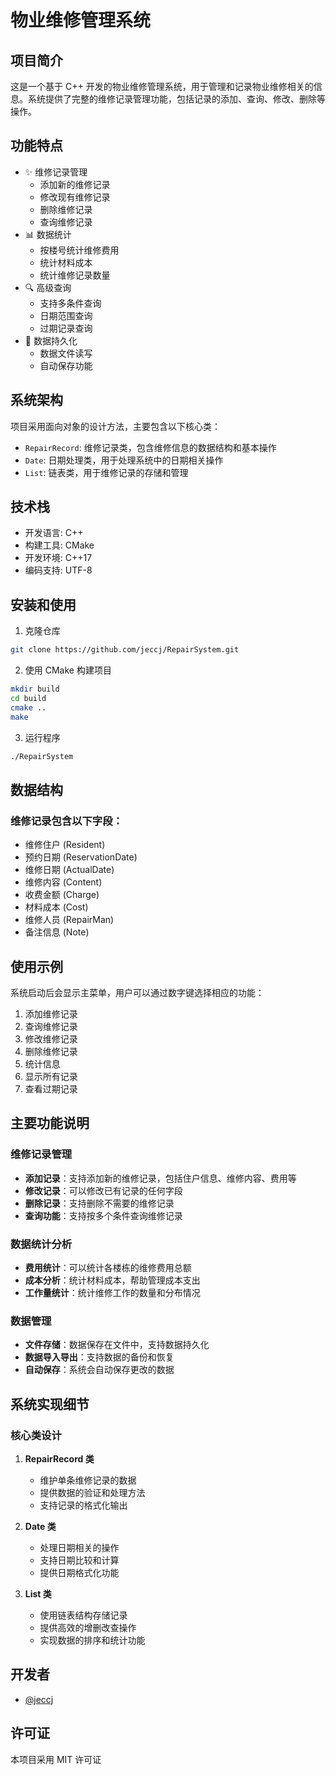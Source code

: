 # 物业维修管理系统

## 项目简介
这是一个基于 C++ 开发的物业维修管理系统，用于管理和记录物业维修相关的信息。系统提供了完整的维修记录管理功能，包括记录的添加、查询、修改、删除等操作。

## 功能特点
- ✨ 维修记录管理
  - 添加新的维修记录
  - 修改现有维修记录
  - 删除维修记录
  - 查询维修记录
- 📊 数据统计
  - 按楼号统计维修费用
  - 统计材料成本
  - 统计维修记录数量
- 🔍 高级查询
  - 支持多条件查询
  - 日期范围查询
  - 过期记录查询
- 💾 数据持久化
  - 数据文件读写
  - 自动保存功能

## 系统架构
项目采用面向对象的设计方法，主要包含以下核心类：
- `RepairRecord`: 维修记录类，包含维修信息的数据结构和基本操作
- `Date`: 日期处理类，用于处理系统中的日期相关操作
- `List`: 链表类，用于维修记录的存储和管理

## 技术栈
- 开发语言: C++
- 构建工具: CMake
- 开发环境: C++17
- 编码支持: UTF-8

## 安装和使用
1. 克隆仓库
```bash
git clone https://github.com/jeccj/RepairSystem.git
```

2. 使用 CMake 构建项目
```bash
mkdir build
cd build
cmake ..
make
```

3. 运行程序
```bash
./RepairSystem
```

## 数据结构
### 维修记录包含以下字段：
- 维修住户 (Resident)
- 预约日期 (ReservationDate)
- 维修日期 (ActualDate)
- 维修内容 (Content)
- 收费金额 (Charge)
- 材料成本 (Cost)
- 维修人员 (RepairMan)
- 备注信息 (Note)

## 使用示例
系统启动后会显示主菜单，用户可以通过数字键选择相应的功能：
1. 添加维修记录
2. 查询维修记录
3. 修改维修记录
4. 删除维修记录
5. 统计信息
6. 显示所有记录
7. 查看过期记录

## 主要功能说明
### 维修记录管理
- **添加记录**：支持添加新的维修记录，包括住户信息、维修内容、费用等
- **修改记录**：可以修改已有记录的任何字段
- **删除记录**：支持删除不需要的维修记录
- **查询功能**：支持按多个条件查询维修记录

### 数据统计分析
- **费用统计**：可以统计各楼栋的维修费用总额
- **成本分析**：统计材料成本，帮助管理成本支出
- **工作量统计**：统计维修工作的数量和分布情况

### 数据管理
- **文件存储**：数据保存在文件中，支持数据持久化
- **数据导入导出**：支持数据的备份和恢复
- **自动保存**：系统会自动保存更改的数据

## 系统实现细节
### 核心类设计
1. **RepairRecord 类**
   - 维护单条维修记录的数据
   - 提供数据的验证和处理方法
   - 支持记录的格式化输出

2. **Date 类**
   - 处理日期相关的操作
   - 支持日期比较和计算
   - 提供日期格式化功能

3. **List 类**
   - 使用链表结构存储记录
   - 提供高效的增删改查操作
   - 实现数据的排序和统计功能

## 开发者
- [@jeccj](https://github.com/jeccj)

## 许可证
本项目采用 MIT 许可证
